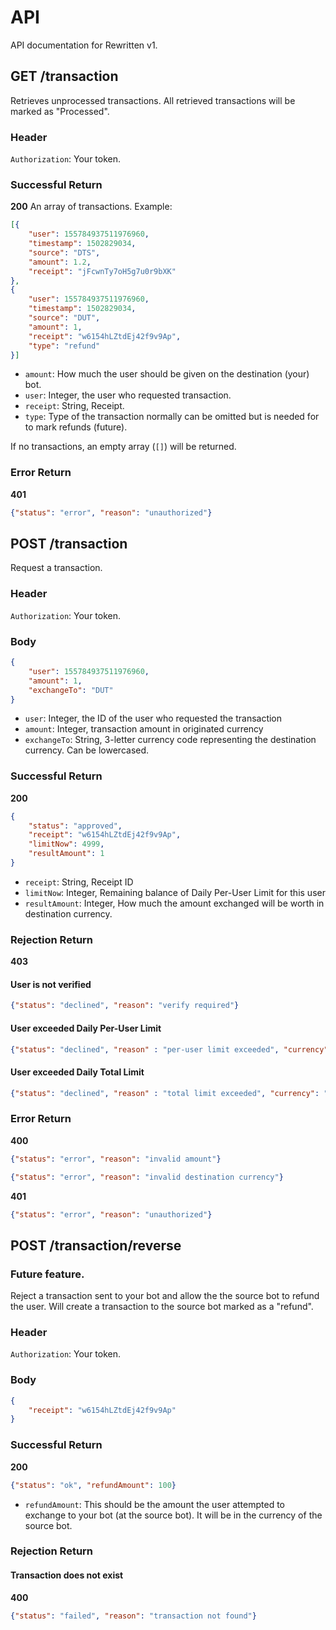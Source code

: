 # API
API documentation for Rewritten v1.

## GET /transaction
Retrieves unprocessed transactions. All retrieved transactions will be marked as "Processed".

### Header
`Authorization`: Your token.

### Successful Return
**200** An array of transactions. Example:

```json
[{
    "user": 155784937511976960,
    "timestamp": 1502829034,
    "source": "DTS",
    "amount": 1.2,
    "receipt": "jFcwnTy7oH5g7u0r9bXK"
},
{
    "user": 155784937511976960,
    "timestamp": 1502829034,
    "source": "DUT",
    "amount": 1,
    "receipt": "w6154hLZtdEj42f9v9Ap",
    "type": "refund"
}]
```
* `amount`: How much the user should be given on the destination (your) bot.
* `user`: Integer, the user who requested transaction.
* `receipt`: String, Receipt.
* `type`: Type of the transaction normally can be omitted but is needed for to mark refunds (future).

If no transactions, an empty array (`[]`) will be returned.

### Error Return
**401**

```json
{"status": "error", "reason": "unauthorized"}
```

## POST /transaction
Request a transaction.

### Header
`Authorization`: Your token.

### Body
```json
{
    "user": 155784937511976960,
    "amount": 1,
    "exchangeTo": "DUT"
}
```

* `user`: Integer, the ID of the user who requested the transaction
* `amount`: Integer, transaction amount in originated currency
* `exchangeTo`: String, 3-letter currency code representing the destination currency. Can be lowercased.

### Successful Return

**200**

```json
{
    "status": "approved",
    "receipt": "w6154hLZtdEj42f9v9Ap",
    "limitNow": 4999,
    "resultAmount": 1
}
```

* `receipt`: String, Receipt ID
* `limitNow`: Integer, Remaining balance of Daily Per-User Limit for this user
* `resultAmount`: Integer, How much the amount exchanged will be worth in destination currency.

### Rejection Return

**403**

#### User is not verified
```json
{"status": "declined", "reason": "verify required"}
```

#### User exceeded Daily Per-User Limit
```json
{"status": "declined", "reason" : "per-user limit exceeded", "currency": "DUT", "limit": 2500, "limitNow": 0}
```

#### User exceeded Daily Total Limit
```json
{"status": "declined", "reason" : "total limit exceeded", "currency": "DUT", "limit": 100000}
```

### Error Return

**400**
```json
{"status": "error", "reason": "invalid amount"}
```
```json
{"status": "error", "reason": "invalid destination currency"}
```

**401**
```json
{"status": "error", "reason": "unauthorized"}
```

## POST /transaction/reverse
### Future feature.
Reject a transaction sent to your bot and allow the the source bot to refund the user.
Will create a transaction to the source bot marked as a "refund".

### Header
`Authorization`: Your token.

### Body
```json
{
    "receipt": "w6154hLZtdEj42f9v9Ap"
}
```

### Successful Return
**200**
```json
{"status": "ok", "refundAmount": 100}
```

* `refundAmount`: This should be the amount the user attempted to exchange to your bot (at the source bot).
It will be in the currency of the source bot.

### Rejection Return

#### Transaction does not exist
**400**
```json
{"status": "failed", "reason": "transaction not found"}
```
